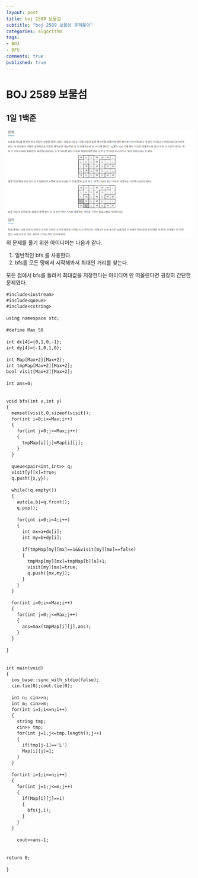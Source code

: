 ```yaml
---
layout: post
title: boj 2589 보물섬
subtitle: "boj 2589 보물섬 문제풀이"
categories: algorithm
tags:
- BOJ
- BFS
comments: true
published: true
---
```


# BOJ 2589 보물섬

## 1일 1백준

>

![boj 2589](/img/in-post/boj%202589.png)
위 문제를 풀기 위한 아이디어는 다음과 같다.

1. 일반적인 bfs 를 사용한다.
2. bfs를 모든 땅에서 시작해봐서 최대인 거리를 찾는다.

모든 점에서 bfs를 돌려서 최대값을 저장한다는 아이디어 만 떠올린다면 굉장히 간단한 문제였다.


    #include<iostream>
    #include<queue>
    #include<cstring>

    using namespace std;

    #define Max 50

    int dx[4]={0,1,0,-1};
    int dy[4]={-1,0,1,0};

    int Map[Max+2][Max+2];
    int tmpMap[Max+2][Max+2];
    bool visit[Max+2][Max+2];

    int ans=0;

    
    void bfs(int x,int y)
    {
      memset(visit,0,sizeof(visit));
      for(int i=0;i<=Max;i++)
      {
        for(int j=0;j<=Max;j++)
        {
          tmpMap[i][j]=Map[i][j];
        }
      }

      queue<pair<int,int>> q;
      visit[y][x]=true;
      q.push({x,y});

      while(!q.empty())
      {
        auto[a,b]=q.front();
        q.pop();

        for(int i=0;i<4;i++)
        {
          int mx=a+dx[i];
          int my=b+dy[i];

          if(tmpMap[my][mx]==1&&visit[my][mx]==false)
          {
            tmpMap[my][mx]=tmpMap[b][a]+1;
            visit[my][mx]=true;
            q.push({mx,my});
          }
        }
      }

      for(int i=0;i<=Max;i++)
      {
        for(int j=0;j<=Max;j++)
        {
          ans=max(tmpMap[i][j],ans);
        }
      }

    }


    int main(void)
    {
      ios_base::sync_with_stdio(false);
      cin.tie(0);cout.tie(0);

      int n; cin>>n;
      int m; cin>>m;
      for(int i=1;i<=n;i++)
      {
        string tmp;
        cin>> tmp;
        for(int j=1;j<=tmp.length();j++)
        {
          if(tmp[j-1]=='L')
          Map[i][j]=1;
        }
      }

      for(int i=1;i<=n;i++)
      {
        for(int j=1;j<=m;j++)
        {
          if(Map[i][j]==1)
          {
            bfs(j,i);
          }
        }
      }

        cout<<ans-1;


    return 0;

    }
